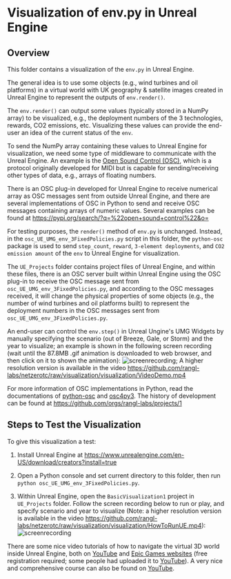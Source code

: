 # Visualization of env.py in Unreal Engine

## Overview

This folder contains a visualization of the `env.py` in Unreal Engine.

The general idea is to use some objects (e.g., wind turbines and oil platforms) in a virtual world with UK geography & satellite images created in Unreal Engine to represent the outputs of `env.render()`.

The `env.render()` can output some values (typically stored in a NumPy array) to be visualized, e.g., the deployment numbers of the 3 technologies, rewards, CO2 emissions, etc. Visualizing these values can provide the end-user an idea of the current status of the `env`.

To send the NumPy array containing these values to Unreal Engine for visualization, we need some type of middleware to communicate with the Unreal Engine. An example is the [Open Sound Control (OSC)](https://en.wikipedia.org/wiki/Open_Sound_Control), which is a protocol originally developed for MIDI but is capable for sending/receiving other types of data, e.g., arrays of floating numbers.

There is an OSC plug-in developed for Unreal Engine to receive numerical array as OSC messages sent from outside Unreal Engine, and there are several implementations of OSC in Python to send and receive OSC messages containing arrays of numeric values. Several examples can be found at https://pypi.org/search/?q=%22open+sound+control%22&o=

For testing purposes, the `render()` method of `env.py` is unchanged. Instead, in the `osc_UE_UMG_env_3FixedPolicies.py` script in this folder, the `python-osc` package is used to send `step_count`, `reward`, `3-element deployments`, and `CO2 emission amount` of the `env` to Unreal Engine for visualization.

The `UE_Projects` folder contains project files of Unreal Engine, and within these files, there is an OSC server built within Unreal Engine using the OSC plug-in to receive the OSC message sent from `osc_UE_UMG_env_3FixedPolicies.py`, and according to the OSC messages received, it will change the physical properties of some objects (e.g., the number of wind turbines and oil platforms built) to represent the deployment numbers in the OSC messages sent from `osc_UE_UMG_env_3FixedPolicies.py`.

<!---
An end-user can control the `env.step()` by manually specifying an action, or simply accept the Storm or RL agent's proposed action. Moreover, the end-user can also rewind the `env.state` backward in time and restart/re-input some new actions. These are implemented in the `user_send_action.py`. The `env` will wait for end-user's input/action before `env.step(action)` or it will be rewound back to a previous step, which are implemented in `send_receive_osc_env.py`.
-->

An end-user can control the `env.step()` in Unreal Ungine's UMG Widgets by manually specifying the scenario (out of Breeze, Gale, or Storm) and the year to visualize; an example is shown in the following screen recording (wait until the 87.8MB .gif animation is downloaded to web browser, and then click on it to shown the animation): ![screenrecording](https://github.com/rangl-labs/netzerotc/raw/visualization/visualization/VideoDemo.gif "Unreal Engine screen recording"); A higher resolution version is available in the video https://github.com/rangl-labs/netzerotc/raw/visualization/visualization/VideoDemo.mp4

For more information of OSC implementations in Python, read the documentations of [python-osc](https://python-osc.readthedocs.io/en/latest/) and [osc4py3](https://osc4py3.readthedocs.io/en/latest/). The history of development can be found at https://github.com/orgs/rangl-labs/projects/1

## Steps to Test the Visualization

To give this visualization a test:

1. Install Unreal Engine at https://www.unrealengine.com/en-US/download/creators?install=true

<!---
2. Within Unreal Engine, open the `BasicVisualization1` project in `UE_Projects` folder. Click the triangle of drop-down menu next to the "Play" button, and then select "Simulate" (Please see the following screenshot ![screenshot](https://github.com/rangl-labs/netzerotc/raw/visualization/visualization/HowToRunUE.png "Unreal Engine screenshot") showing the buttons).
-->

2. Open a Python console and set current directory to this folder, then run `python osc_UE_UMG_env_3FixedPolicies.py`.

3. Within Unreal Engine, open the `BasicVisualization1` project in `UE_Projects` folder. Follow the screen recording below to run or play, and specify scenario and year to visualize (Note: a higher resolution version is available in the video https://github.com/rangl-labs/netzerotc/raw/visualization/visualization/HowToRunUE.mp4): ![screenrecording](https://github.com/rangl-labs/netzerotc/raw/visualization/visualization/HowToRunUE.gif "Unreal Engine screen recording")

<!---
4. Open **another** Python console and run `python send_receive_osc_env.py`.

5. After a while, the **first** Python console will prompt some message asking an end-user to specify or accept agent's action, and then the Python console of `send_receive_osc_env.py` will take user's input and manipulate the `env` by `env.step()` or rewind `env.state` to a previous step, and then send the array of numeric values to Unreal Engine for visualization.
--->

<!---
Note: Depending on your OS, Unreal Engine will stop the real-time rendering if the Unreal Engine's program window is not in focus or on top of the desktop, e.g., when you input some numbers in the Python console of `user_send_action.py`. Therefore, to see the visualization showing/changing in real-time, you may need to switch to Unreal Engine's program window for each step when you manually input in the Python console of `user_send_action.py`.
-->

There are some nice video tutorials of how to navigate the virtual 3D world inside Unreal Engine, both on [YouTube](https://www.youtube.com/watch?v=j2CKS6G3G2k) and [Epic Games websites](https://www.unrealengine.com/en-US/onlinelearning-courses/your-first-hour-in-unreal-engine-4) (free registration required; some people had uploaded it to [YouTube](https://www.youtube.com/watch?v=jNUaR6y7sE4)). A very nice and comprehensive course can also be found on [YouTube](https://www.youtube.com/watch?v=_a6kcSP8R1Y).

